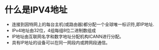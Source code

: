 # 什么是IPV4地址
- 连接到因特网上的每台主机(或路由器)都分配一个全球唯一标识符,即IP地址.
- IPv4地址由32位，4组每组8位二进制数组成
- IP地址由互联网名字和数字地址分配机构ICANN进行分配。
- 具有IP地址的设备可以在同一网段内或跨网段通信。